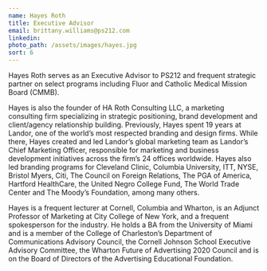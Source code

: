 ```yaml
---
name: Hayes Roth
title: Executive Advisor
email: brittany.williams@ps212.com
linkedin:
photo_path: /assets/images/hayes.jpg
sort: 6
---
```


Hayes Roth serves as an Executive Advisor to PS212 and frequent strategic partner on select programs including Fluor and Catholic Medical Mission Board (CMMB).

Hayes is also the founder of HA Roth Consulting LLC, a marketing consulting firm specializing in strategic positioning, brand development and client/agency relationship building. Previously, Hayes spent 19 years at Landor, one of the world’s most respected branding and design firms. While there, Hayes created and led Landor’s global marketing team as Landor’s Chief Marketing Officer, responsible for marketing and business development initiatives across the firm’s 24 offices worldwide. Hayes also led branding programs for Cleveland Clinic, Columbia University, ITT, NYSE, Bristol Myers, Citi, The Council on Foreign Relations, The PGA of America, Hartford HealthCare, the United Negro College Fund, The World Trade Center and The Moody’s Foundation, among many others.

Hayes is a frequent lecturer at Cornell, Columbia and Wharton, is an Adjunct Professor of Marketing at City College of New York, and a frequent spokesperson for the industry. He holds a BA from the University of Miami and is a member of the College of Charleston’s Department of Communications Advisory Council, the Cornell Johnson School Executive Advisory Committee, the Wharton Future of Advertising 2020 Council and is on the Board of Directors of the Advertising Educational Foundation.

